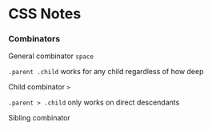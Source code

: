 # CSS Notes

### Combinators
General combinator `space`

`.parent .child`
works for any child regardless of how deep

Child combinator `>`

`.parent > .child`
only works on direct descendants

Sibling combinator
